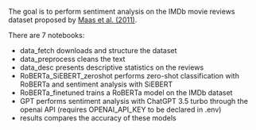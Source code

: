 The goal is to perform sentiment analysis on the IMDb movie reviews dataset proposed by [Maas et al. (2011)](https://ai.stanford.edu/~amaas/data/sentiment/]).

There are 7 notebooks:
- data_fetch downloads and structure the dataset
- data_preprocess cleans the text
- data_desc presents descriptive statistics on the reviews
- RoBERTa_SiEBERT_zeroshot performs zero-shot classification with RoBERTa and sentiment analysis with SiEBERT
- RoBERTa_finetuned trains a RoBERTa model on the IMDb dataset
- GPT performs sentiment analysis with ChatGPT 3.5 turbo through the openai API (requires OPENAI_API_KEY to be declared in .env)
- results compares the accuracy of these models
